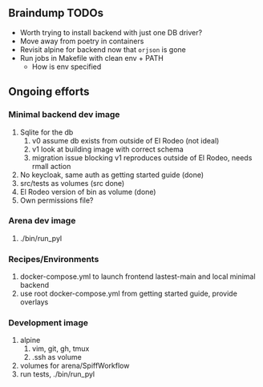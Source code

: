 ## Braindump TODOs

* Worth trying to install backend with just one DB driver?
* Move away from poetry in containers
* Revisit alpine for backend now that `orjson` is gone
* Run jobs in Makefile with clean env + PATH 
  * How is env specified

## Ongoing efforts

### Minimal backend dev image

1. Sqlite for the db
   1. v0 assume db exists from outside of El Rodeo (not ideal)
   1. v1 look at building image with correct schema
   1. migration issue blocking v1 reproduces outside of El Rodeo, needs rmall action
1. No keycloak, same auth as getting started guide (done)
1. src/tests as volumes (src done)
1. El Rodeo version of bin as volume (done)
1. Own permissions file?

### Arena dev image

1. ./bin/run_pyl

### Recipes/Environments

1. docker-compose.yml to launch frontend lastest-main and local minimal backend
1. use root docker-compose.yml from getting started guide, provide overlays

### Development image

1. alpine
   1. vim, git, gh, tmux
   1. .ssh as volume
1. volumes for arena/SpiffWorkflow
1. run tests, ./bin/run_pyl

